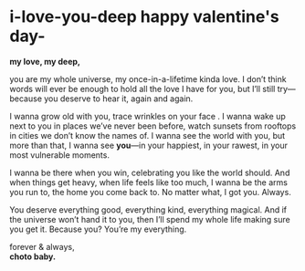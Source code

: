 # i-love-you-deep happy valentine's day-
**my love, my deep,**  

you are my whole universe, my once-in-a-lifetime kinda love. I don’t think words will ever be enough to hold all the love I have for you, but I’ll still try—because you deserve to hear it, again and again.  

I wanna grow old with you, trace wrinkles on your face . I wanna wake up next to you in places we’ve never been before, watch sunsets from rooftops in cities we don’t know the names of. I wanna see the world with you, but more than that, I wanna see **you**—in your happiest, in your rawest, in your most vulnerable moments.  

I wanna be there when you win, celebrating you like the world should. And when things get heavy, when life feels like too much, I wanna be the arms you run to, the home you come back to. No matter what, I got you. Always.  

You deserve everything good, everything kind, everything magical. And if the universe won’t hand it to you, then I’ll spend my whole life making sure you get it. Because you? You’re my everything.  

forever & always,  
**choto baby.**  

